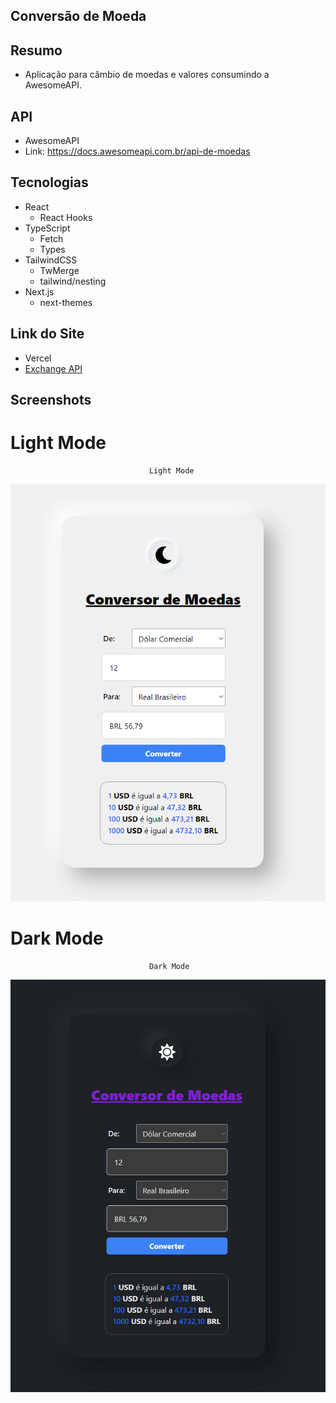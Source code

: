## Conversão de Moeda

## Resumo 

 - Aplicação para câmbio de moedas e valores consumindo a AwesomeAPI.

## API

 - AwesomeAPI
 - Link: https://docs.awesomeapi.com.br/api-de-moedas

## Tecnologias 

- React
  - React Hooks
- TypeScript
  - Fetch
  - Types
- TailwindCSS
  - TwMerge
  - tailwind/nesting
- Next.js
  - next-themes

## Link do Site

 - Vercel
  - [Exchange API](https://exchange-api-reactjs.vercel.app)

## Screenshots

# Light Mode
                                   Light Mode        
   ![ScreenShot](./public/screenshot1.png)

# Dark Mode
                                   Dark Mode
   ![ScreenShot](./public/screenshot2.png)
